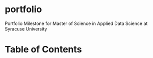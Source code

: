 # portfolio
Portfolio Milestone for Master of Science in Applied Data Science at Syracuse University

# Table of Contents

